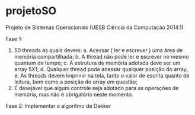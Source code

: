 projetoSO
=========

Projeto de Sistemas Operacionais
(UESB Ciência da Computação 2014.1)

Fase 1:
  1. 50 threads as quais devem:
    a. Acessar ( ler e escrever ) uma área de memória compartilhada;
    b. A thread não pode ler e escrever no mesmo quantum de tempo;
    c. A estrutura de memória adotada deve ser um array 5X1;
    d. Qualquer thread pode acessar qualquer posição do array;
    e. As threads devem Imprimir na tela, tanto o valor de escrita quanto de leitura, bem como a posição do array em questão;
  2. É desejável que algum controle seja adotado para as operações de memória, mas não é obrigatório neste momento. 


Fase 2:
  Implementar o algoritmo de Dekker
